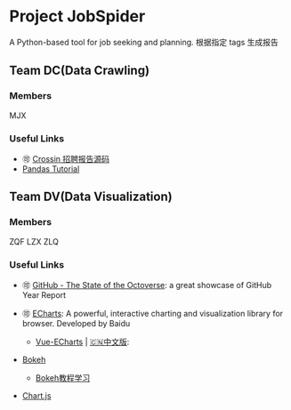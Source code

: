 # Project JobSpider
A Python-based tool for job seeking and planning.
根据指定 tags 生成报告

## Team DC(Data Crawling)

### Members
MJX
### Useful Links
* 🉑 [Crossin 招聘报告源码](https://github.com/zx576/recruitment)
* [Pandas Tutorial](https://github.com/adeshpande3/Pandas-Tutorial/blob/master/Pandas%20Tutorial.ipynb)

## Team DV(Data Visualization)

### Members
ZQF
LZX
ZLQ
### Useful Links
* 🉑 [GitHub - The State of the Octoverse](https://octoverse.github.com/): a great showcase of GitHub Year Report
* 🉑 [ECharts](https://echarts.baidu.com/index.html): A powerful, interactive charting and visualization library for browser. Developed by Baidu
  * [Vue-ECharts](https://github.com/ecomfe/vue-echarts) | [🇨🇳中文版](https://github.com/ecomfe/vue-echarts/blob/master/README.zh_CN.md): 

* [Bokeh](https://github.com/bokeh/bokeh)
	* [Bokeh教程学习](https://www.kesci.com/home/project/59dd8cbd77da7a4f41ce3299)

* [Chart.js](https://www.chartjs.org/docs/latest/)
